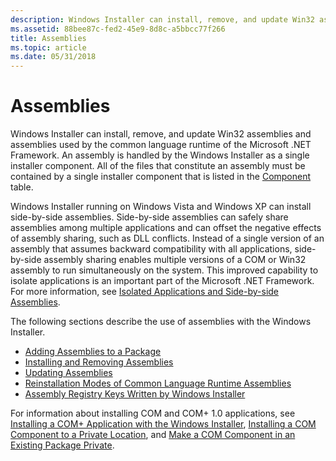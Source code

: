 ```yaml
---
description: Windows Installer can install, remove, and update Win32 assemblies and assemblies used by the common language runtime of the Microsoft .NET Framework.
ms.assetid: 88bee87c-fed2-45e9-8d8c-a5bbcc77f266
title: Assemblies
ms.topic: article
ms.date: 05/31/2018
---
```


# Assemblies

Windows Installer can install, remove, and update Win32 assemblies and assemblies used by the common language runtime of the Microsoft .NET Framework. An assembly is handled by the Windows Installer as a single installer component. All of the files that constitute an assembly must be contained by a single installer component that is listed in the [Component](component-table.md) table.

Windows Installer running on Windows Vista and Windows XP can install side-by-side assemblies. Side-by-side assemblies can safely share assemblies among multiple applications and can offset the negative effects of assembly sharing, such as DLL conflicts. Instead of a single version of an assembly that assumes backward compatibility with all applications, side-by-side assembly sharing enables multiple versions of a COM or Win32 assembly to run simultaneously on the system. This improved capability to isolate applications is an important part of the Microsoft .NET Framework. For more information, see [Isolated Applications and Side-by-side Assemblies](/windows/desktop/SbsCs/isolated-applications-and-side-by-side-assemblies-portal).

The following sections describe the use of assemblies with the Windows Installer.

-   [Adding Assemblies to a Package](adding-assemblies-to-a-package.md)
-   [Installing and Removing Assemblies](installing-and-removing-assemblies.md)
-   [Updating Assemblies](updating-assemblies.md)
-   [Reinstallation Modes of Common Language Runtime Assemblies](reinstallation-modes-of-common-language-runtime-assemblies.md)
-   [Assembly Registry Keys Written by Windows Installer](assembly-registry-keys-written-by-windows-installer-.md)

For information about installing COM and COM+ 1.0 applications, see [Installing a COM+ Application with the Windows Installer](installing-a-com--application-with-the-windows-installer.md), [Installing a COM Component to a Private Location](installing-a-com-component-to-a-private-location.md), and [Make a COM Component in an Existing Package Private](make-a-com-component-in-an-existing-package-private.md).

 

 
